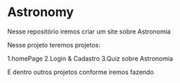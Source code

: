 # Astronomy
Nesse repositório iremos criar um site sobre Astronomia

Nesse projeto teremos projetos:

1.homePage 
2.Login & Cadastro
3.Quiz sobre Astronomia 

E dentro outros projetos conforme iremos fazendo 

